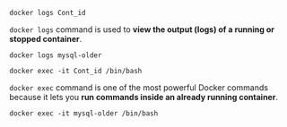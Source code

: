 ```
docker logs Cont_id
```
`docker logs` command is used to **view the output (logs) of a running or stopped container**.
```
docker logs mysql-older
```


```
docker exec -it Cont_id /bin/bash
```
`docker exec` command is one of the most powerful Docker commands because it lets you **run commands inside an already running container**.

```
docker exec -it mysql-older /bin/bash
```



